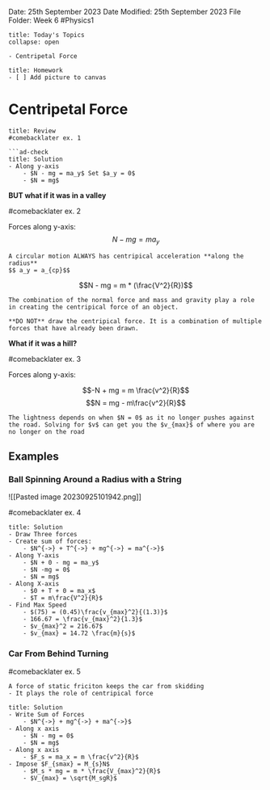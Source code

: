 Date: 25th September 2023
Date Modified: 25th September 2023
File Folder: Week 6
#Physics1

```ad-abstract
title: Today's Topics
collapse: open

- Centripetal Force

```

```ad-note
title: Homework
- [ ] Add picture to canvas
```

# Centripetal Force

```ad-example
title: Review
#comebacklater ex. 1

```ad-check
title: Solution
- Along y-axis
	- $N - mg = ma_y$ Set $a_y = 0$
	- $N = mg$
```

**BUT what if it was in a valley**

#comebacklater ex. 2

Forces along y-axis:
$$ N -mg = ma_y$$

```ad-important
A circular motion ALWAYS has centripical acceleration **along the radius**
$$ a_y = a_{cp}$$
```

$$N - mg = m * (\frac{V^2}{R})$$

```ad-note
The combination of the normal force and mass and gravity play a role in creating the centripical force of an object.
```

```ad-warning
**DO NOT** draw the centripical force. It is a combination of multiple forces that have already been drawn.
```

**What if it was a hill?**

#comebacklater ex. 3

Forces along y-axis:

$$-N + mg = m \frac{v^2}{R}$$
$$N = mg - m\frac{v^2}{R}$$

```ad-note
The lightness depends on when $N = 0$ as it no longer pushes against the road. Solving for $v$ can get you the $v_{max}$ of where you are no longer on the road
```

## Examples

### Ball Spinning Around a Radius with a String

![[Pasted image 20230925101942.png]]

#comebacklater ex. 4

```ad-check
title: Solution
- Draw Three forces
- Create sum of forces:
	- $N^{->} + T^{->} + mg^{->} = ma^{->}$
- Along Y-axis
	- $N + 0 - mg = ma_y$
	- $N -mg = 0$
	- $N = mg$
- Along X-axis
	- $0 + T + 0 = ma_x$
	- $T = m\frac{V^2}{R}$
- Find Max Speed
	- $(75) = (0.45)\frac{v_{max}^2}{(1.3)}$
	- 166.67 = \frac{v_{max}^2}{1.3}$
	- $v_{max}^2 = 216.67$
	- $v_{max} = 14.72 \frac{m}{s}$
```

### Car From Behind Turning

#comebacklater ex. 5

```ad-important
A force of static friciton keeps the car from skidding
- It plays the role of centripical force
```

```ad-check
title: Solution
- Write Sum of Forces
	- $N^{->} + mg^{->} + ma^{->}$
- Along x axis
	- $N - mg = 0$
	- $N = mg$
- Along x axis
	- $F_s = ma_x = m \frac{v^2}{R}$
- Impose $F_{smax} = M_{s}N$
	- $M_s * mg = m * \frac{V_{max}^2}{R}$
	- $V_{max} = \sqrt{M_sgR}$
```






